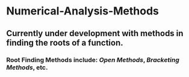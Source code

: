 # Numerical-Analysis-Methods
## Currently under development with methods in finding the roots of a function.
### Root Finding Methods include: **_Open Methods_**, **_Bracketing Methods_**, etc.
